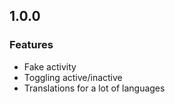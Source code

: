 ## 1.0.0

### Features

- Fake activity
- Toggling active/inactive
- Translations for a lot of languages
